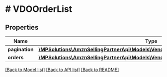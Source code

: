 # # VDOOrderList

## Properties

Name | Type | Description | Notes
------------ | ------------- | ------------- | -------------
**pagination** | [**\MPSolutions\AmznSellingPartnerApi\Models\VendorDirectFulfillmentOrders\VDOPagination**](VDOPagination.md) |  | [optional]
**orders** | [**\MPSolutions\AmznSellingPartnerApi\Models\VendorDirectFulfillmentOrders\VDOOrder[]**](VDOOrder.md) |  | [optional]

[[Back to Model list]](../../README.md#models) [[Back to API list]](../../README.md#endpoints) [[Back to README]](../../README.md)
